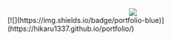 <div align="center">
<img max-width="800" src="https://raw.githubusercontent.com/hikaru1337/hika/main/image.jpg"/>
</div>
[![](https://img.shields.io/badge/portfolio-blue)](https://hikaru1337.github.io/portfolio/)
